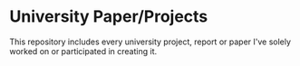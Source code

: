 # University Paper/Projects
This repository includes every university project, report or paper I've solely worked on or participated in creating it.

